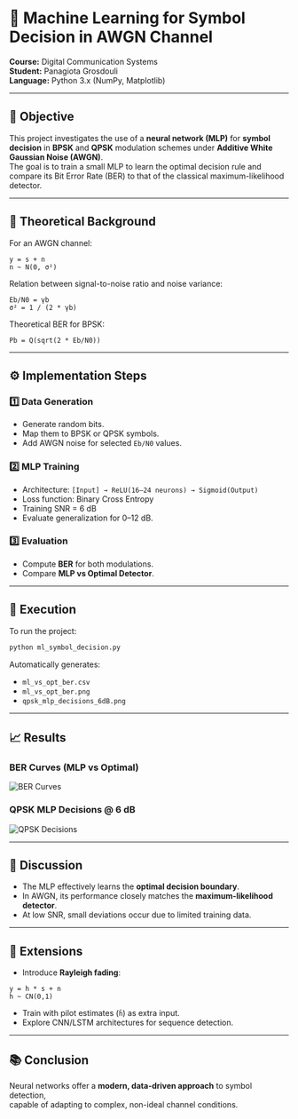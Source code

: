 
# 🧠 Machine Learning for Symbol Decision in AWGN Channel

**Course:** Digital Communication Systems  
**Student:** Panagiota Grosdouli  
**Language:** Python 3.x (NumPy, Matplotlib)

---

## 🎯 Objective
This project investigates the use of a **neural network (MLP)** for **symbol decision** in **BPSK** and **QPSK** modulation schemes under **Additive White Gaussian Noise (AWGN)**.  
The goal is to train a small MLP to learn the optimal decision rule and compare its Bit Error Rate (BER) to that of the classical maximum-likelihood detector.

---

## 📘 Theoretical Background
For an AWGN channel:

```text
y = s + n
n ~ N(0, σ²)
```

Relation between signal-to-noise ratio and noise variance:

```text
Eb/N0 = γb
σ² = 1 / (2 * γb)
```

Theoretical BER for BPSK:

```text
Pb = Q(sqrt(2 * Eb/N0))
```

---

## ⚙️ Implementation Steps

### 1️⃣ Data Generation
- Generate random bits.  
- Map them to BPSK or QPSK symbols.  
- Add AWGN noise for selected `Eb/N0` values.

### 2️⃣ MLP Training
- Architecture: `[Input] → ReLU(16–24 neurons) → Sigmoid(Output)`  
- Loss function: Binary Cross Entropy  
- Training SNR = 6 dB  
- Evaluate generalization for 0–12 dB.

### 3️⃣ Evaluation
- Compute **BER** for both modulations.  
- Compare **MLP vs Optimal Detector**.

---

## 🧪 Execution
To run the project:

```bash
python ml_symbol_decision.py
```

Automatically generates:
- `ml_vs_opt_ber.csv`
- `ml_vs_opt_ber.png`
- `qpsk_mlp_decisions_6dB.png`

---

## 📈 Results

### BER Curves (MLP vs Optimal)
![BER Curves](ml_vs_opt_ber.png)

### QPSK MLP Decisions @ 6 dB
![QPSK Decisions](qpsk_mlp_decisions_6dB.png)

---

## 🧠 Discussion
- The MLP effectively learns the **optimal decision boundary**.  
- In AWGN, its performance closely matches the **maximum-likelihood detector**.  
- At low SNR, small deviations occur due to limited training data.

---

## 🔮 Extensions
- Introduce **Rayleigh fading**:

```text
y = h * s + n
h ~ CN(0,1)
```

- Train with pilot estimates (`ĥ`) as extra input.  
- Explore CNN/LSTM architectures for sequence detection.

---

## 📚 Conclusion
Neural networks offer a **modern, data-driven approach** to symbol detection,  
capable of adapting to complex, non-ideal channel conditions.
